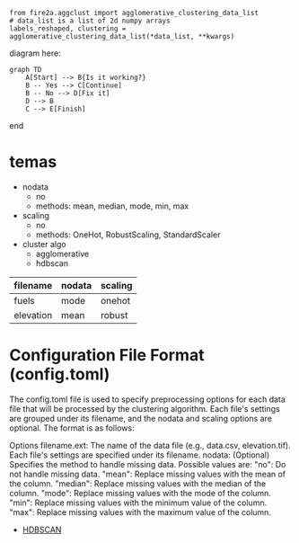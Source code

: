
```
from fire2a.aggclust import agglomerative_clustering_data_list
# data_list is a list of 2d numpy arrays
labels_reshaped, clustering = agglomerative_clustering_data_list(*data_list, **kwargs)
```

diagram here:
```mermaid
graph TD
    A[Start] --> B{Is it working?}
    B -- Yes --> C[Continue]
    B -- No --> D[Fix it]
    D --> B
    C --> E[Finish]
```
end

# temas
- nodata
   - no
   - methods: mean, median, mode, min, max
- scaling
   - no
   - methods: OneHot, RobustScaling, StandardScaler
- cluster algo
   - agglomerative
   - hdbscan

| filename | nodata | scaling |
| --- | --- | --- |
| fuels | mode | onehot |
| elevation | mean | robust |

# Configuration File Format (config.toml)
The config.toml file is used to specify preprocessing options for each data file that will be processed by the clustering algorithm. Each file's settings are grouped under its filename, and the nodata and scaling options are optional. The format is as follows:

Options
filename.ext: The name of the data file (e.g., data.csv, elevation.tif). Each file's settings are specified under its filename.
nodata: (Optional) Specifies the method to handle missing data. Possible values are:
"no": Do not handle missing data.
"mean": Replace missing values with the mean of the column.
"median": Replace missing values with the median of the column.
"mode": Replace missing values with the mode of the column.
"min": Replace missing values with the minimum value of the column.
"max": Replace missing values with the maximum value of the column.

   - [HDBSCAN](https://scikit-learn.org/stable/modules/generated/sklearn.cluster.HDBSCAN.html)
